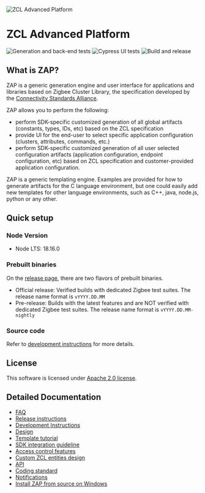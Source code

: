 ![ZCL Advanced Platform](src-electron/icons/zap_128x128.png)

# ZCL Advanced Platform

![Generation and back-end tests](https://github.com/project-chip/zap/workflows/Generation%20and%20back-end%20tests/badge.svg)
![Cypress UI tests](https://github.com/project-chip/zap/workflows/Cypress%20UI%20tests/badge.svg)
![Build and release](https://github.com/project-chip/zap/workflows/Build%20&%20Release/badge.svg)

## What is ZAP?

ZAP is a generic generation engine and user interface for applications and libraries based on Zigbee Cluster Library, the specification developed by the [Connectivity Standards Alliance](https://csa-iot.org/).

ZAP allows you to perform the following:

- perform SDK-specific customized generation of all global artifacts (constants, types, IDs, etc) based on the ZCL specification
- provide UI for the end-user to select specific application configuration (clusters, attributes, commands, etc.)
- perform SDK-specific customized generation of all user selected configuration artifacts (application configuration, endpoint configuration, etc) based on ZCL specification and customer-provided application configuration.

ZAP is a generic templating engine. Examples are provided for how to generate artifacts for the C language environment, but one could easily add new templates for other language environments, such as C++, java, node.js, python or any other.

## Quick setup

### Node Version

- Node LTS: 18.16.0

### Prebuilt binaries

On the [release page](https://github.com/project-chip/zap/releases), there are two flavors of prebuilt binaries.

- Official release:
  Verified builds with dedicated Zigbee test suites.
  The release name format is `vYYYY.DD.MM`
- Pre-release:
  Builds with the latest features and are NOT verified with dedicated Zigbee test suites.
  The release name format is `vYYYY.DD.MM-nightly`

### Source code

Refer to [development instructions](docs/development-instructions.md) for more details.

## License

This software is licensed under [Apache 2.0 license](LICENSE.txt).

## Detailed Documentation

- [FAQ](docs/faq.md)
- [Release instructions](docs/release.md)
- [Development Instructions](docs/development-instructions.md)
- [Design](docs/design.md)
- [Template tutorial](docs/template-tutorial.md)
- [SDK integration guideline](docs/sdk-integration.md)
- [Access control features](docs/access.md)
- [Custom ZCL entities design](docs/custom-zcl.md)
- [API](docs/api.md)
- [Coding standard](docs/coding-standard.md)
- [Notifications](docs/notifications.md)
- [Install ZAP from source on Windows](docs/ZAP-on-Windows.md)
